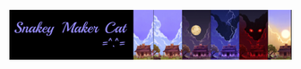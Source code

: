 ![Banner image](https://github.com/snkYmkrct/snkYmkrct/blob/main/Images/github_banner_blue_cat_left.png)

<!--
**snkYmkrct/snkYmkrct** is a ✨ _special_ ✨ repository because its `README.md` (this file) appears on your GitHub profile.

Here are some ideas to get you started:

- 🔭 I’m currently working on ...
- 🌱 I’m currently learning ...
- 👯 I’m looking to collaborate on ...
- 🤔 I’m looking for help with ...
- 💬 Ask me about ...
- 📫 How to reach me: ...
- 😄 Pronouns: ...
- ⚡ Fun fact: ...
-->
